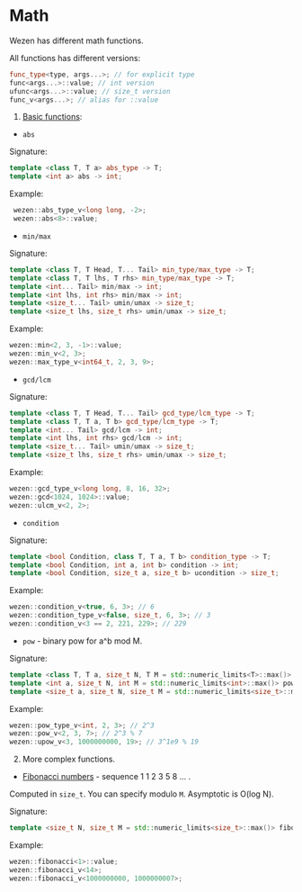 # Math
Wezen has different math functions.

All functions has different versions:
```cpp
func_type<type, args...>; // for explicit type
func<args...>::value; // int version
ufunc<args...>::value; // size_t version
func_v<args...>; // alias for ::value
```

1. [Basic functions](https://github.com/dasfex/wezen/blob/trunk/includes/math/math_basics.hpp):
+ ```abs```

Signature:
```cpp
template <class T, T a> abs_type -> T;
template <int a> abs -> int;
```

Example:
```cpp
 wezen::abs_type_v<long long, -2>;
 wezen::abs<8>::value;
```

+ ```min/max```

Signature:
```cpp
template <class T, T Head, T... Tail> min_type/max_type -> T;
template <class T, T lhs, T rhs> min_type/max_type -> T;
template <int... Tail> min/max -> int;
template <int lhs, int rhs> min/max -> int;
template <size_t... Tail> umin/umax -> size_t;
template <size_t lhs, size_t rhs> umin/umax -> size_t;
```

Example:
```cpp
wezen::min<2, 3, -1>::value;
wezen::min_v<2, 3>;
wezen::max_type_v<int64_t, 2, 3, 9>;
```

+ ```gcd/lcm```

Signature:
```cpp
template <class T, T Head, T... Tail> gcd_type/lcm_type -> T;
template <class T, T a, T b> gcd_type/lcm_type -> T;
template <int... Tail> gcd/lcm -> int;
template <int lhs, int rhs> gcd/lcm -> int;
template <size_t... Tail> umin/umax -> size_t;
template <size_t lhs, size_t rhs> umin/umax -> size_t;
```

Example:
```cpp
wezen::gcd_type_v<long long, 8, 16, 32>;
wezen::gcd<1024, 1024>::value;
wezen::ulcm_v<2, 2>;
```

+ ```condition```

Signature:
```cpp
template <bool Condition, class T, T a, T b> condition_type -> T;
template <bool Condition, int a, int b> condition -> int;
template <bool Condition, size_t a, size_t b> ucondition -> size_t;
```

Example:
```cpp
wezen::condition_v<true, 6, 3>; // 6
wezen::condition_type_v<false, size_t, 6, 3>; // 3
wezen::condition_v<3 == 2, 221, 229>; // 229
```

+ ```pow``` - binary pow for a^b mod M.

Signature:
```cpp
template <class T, T a, size_t N, T M = std::numeric_limits<T>::max()> pow_type -> T;
template <int a, size_t N, int M = std::numeric_limits<int>::max()> pow -> int;
template <size_t a, size_t N, size_t M = std::numeric_limits<size_t>::max()> upow -> size_t;
```

Example:
```cpp
wezen::pow_type_v<int, 2, 3>; // 2^3
wezen::pow_v<2, 3, 7>; // 2^3 % 7
wezen::upow_v<3, 1000000000, 19>; // 3^1e9 % 19 
```

2. More complex functions.

+ [Fibonacci numbers](
https://github.com/dasfex/wezen/blob/trunk/includes/math/fib.hpp
) - sequence 1 1 2 3 5 8 ... .

Computed in ```size_t```. You can specify modulo ```M```.
Asymptotic is O(log N). 

Signature:
```cpp
template <size_t N, size_t M = std::numeric_limits<size_t>::max()> fibonacci -> size_t;
```

Example:
```cpp
wezen::fibonacci<1>::value;
wezen::fibonacci_v<14>;
wezen::fibonacci_v<1000000000, 1000000007>;
```
